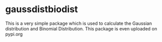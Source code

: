 # gaussdistbiodist
This is a very simple package which is used to calculate the Gaussian distribution and Binomial Distribution. This package is even uploaded on pypi.org
